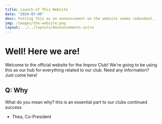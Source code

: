 ```yaml
---
title: Launch of This Website
date: "2024-07-08"
desc: Putting this as an announcement on the website seems redundant...
img: /images/the-website.png
layout: ../../layouts/Announcements.astro
---
```


# Well! Here we are!

Welcome to the official website for the Improv Club! We're going to be using this as our hub for everything related to our club. Need any information? Just come here!

## Q: Why

What do you mean why? this is an essential part to our clubs continued success 

- Thea, Co-President